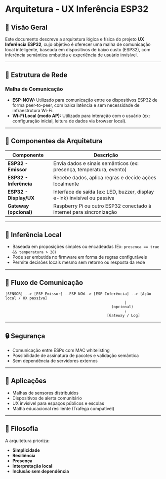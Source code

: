 # Arquitetura - UX Inferência ESP32

## 🧠 Visão Geral

Este documento descreve a arquitetura lógica e física do projeto **UX Inferência ESP32**, cujo objetivo é oferecer uma malha de comunicação local inteligente, baseada em dispositivos de baixo custo (ESP32), com inferência semântica embutida e experiência de usuário invisível.

---

## 📡 Estrutura de Rede

### Malha de Comunicação

- **ESP-NOW:** Utilizado para comunicação entre os dispositivos ESP32 de forma peer-to-peer, com baixa latência e sem necessidade de infraestrutura Wi-Fi.
- **Wi-Fi Local (modo AP):** Utilizado para interação com o usuário (ex: configuração inicial, leitura de dados via browser local).

---

## 🧩 Componentes da Arquitetura

| Componente           | Descrição                                                               |
|----------------------|-------------------------------------------------------------------------|
| **ESP32 - Emissor**  | Envia dados e sinais semânticos (ex: presença, temperatura, evento)     |
| **ESP32 - Inferência**| Recebe dados, aplica regras e decide ações localmente                  |
| **ESP32 - Display/UX**| Interface de saída (ex: LED, buzzer, display e-ink) invisível ou passiva |
| **Gateway (opcional)**| Raspberry Pi ou outro ESP32 conectado à internet para sincronização     |

---

## 🧠 Inferência Local

- Baseada em proposições simples ou encadeadas (Ex: `presenca == true && temperatura > 28`)
- Pode ser embutida no firmware em forma de regras configuráveis
- Permite decisões locais mesmo sem retorno ou resposta da rede

---

## 🔄 Fluxo de Comunicação

```plaintext
[SENSOR] --> [ESP Emissor] --ESP-NOW--> [ESP Inferência] --> [Ação local / UX passiva]
                                                      |
                                                (opcional)
                                                      ↓
                                              [Gateway / Log]
```

---

## 🔒 Segurança

- Comunicação entre ESPs com MAC whitelisting
- Possibilidade de assinatura de pacotes e validação semântica
- Sem dependência de servidores externos

---

## 🎯 Aplicações

- Malhas de sensores distribuídos
- Dispositivos de alerta comunitário
- UX invisível para espaços públicos e escolas
- Malha educacional resiliente (Trafega compatível)

---

## 🌱 Filosofia

A arquitetura prioriza:
- **Simplicidade**
- **Resiliência**
- **Presença**
- **Interpretação local**
- **Inclusão sem dependência**
